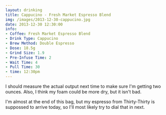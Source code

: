 ```yaml
---
layout: drinking
title: Cappucino - Fresh Market Espresso Blend
img: /images/2013-12-30-cappucino.jpg
date: 2013-12-30 12:30:00
info:
- Coffee: Fresh Market Espresso Blend
- Drink Type: Cappucino
- Brew Method: Double Espresso
- Dose: 18.5g
- Grind Size: 1.9
- Pre-Infuse Time: 2
- Wait Time: 4
- Pull Time: 30
- time: 12:30pm
---
```


I should measure the actual output next time to make sure I'm getting
two ounces. Also, I think my foam could be more dry, but it isn't bad.

I'm almost at the end of this bag, but my espresso from Thirty-Thirty
is suppossed to arrive today, so I'll most likely try to dial that in next.
